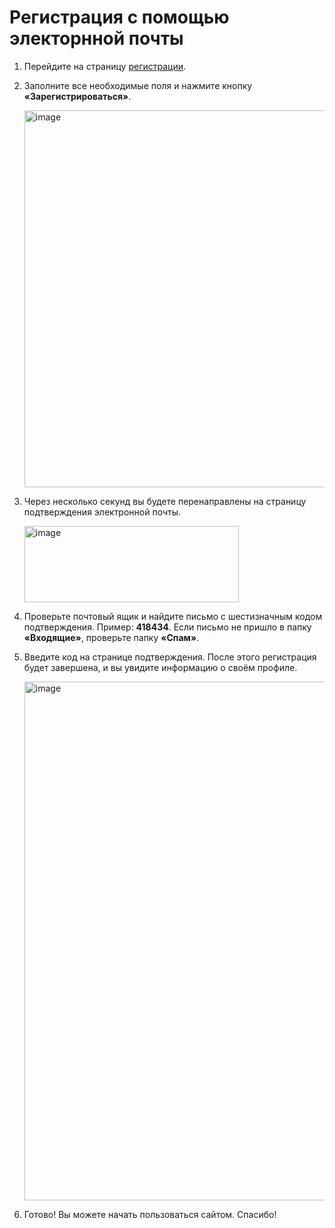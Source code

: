 # Регистрация с помощью электорнной почты

1. Перейдите на страницу [регистрации](https://dev.adgasm.tools/register).

2. Заполните все необходимые поля и нажмите кнопку **«Зарегистрироваться»**.

   <img width="937" height="603" alt="image" src="https://github.com/user-attachments/assets/9c7628e5-2a35-47c8-bda0-3807041223f9" />

3. Через несколько секунд вы будете перенаправлены на страницу подтверждения электронной почты.

   <img width="343" height="122" alt="image" src="https://github.com/user-attachments/assets/c6ff634f-eab7-4d1f-81d6-aa947d13e10d" />

4. Проверьте почтовый ящик и найдите письмо с шестизначным кодом подтверждения. Пример: **418434**.
   Если письмо не пришло в папку **«Входящие»**, проверьте папку **«Спам»**.

5. Введите код на странице подтверждения. После этого регистрация будет завершена, и вы увидите информацию о своём профиле.

   <img width="1465" height="830" alt="image" src="https://github.com/user-attachments/assets/a02f1b80-fa9a-4c91-a27f-97de4e1091fc" />

6. Готово! Вы можете начать пользоваться сайтом. Спасибо!
